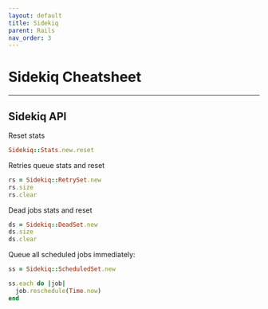 ```yaml
---
layout: default
title: Sidekiq
parent: Rails
nav_order: 3
---
```


# Sidekiq Cheatsheet

---

## Sidekiq API

Reset stats

```rb
Sidekiq::Stats.new.reset
```

Retries queue stats and reset

```rb
rs = Sidekiq::RetrySet.new
rs.size
rs.clear
```

Dead jobs stats and reset

```rb
ds = Sidekiq::DeadSet.new
ds.size
ds.clear
```

Queue all scheduled jobs immediately:

```rb
ss = Sidekiq::ScheduledSet.new

ss.each do |job|
  job.reschedule(Time.now)
end
```
